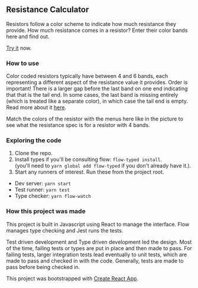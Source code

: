 ## Resistance Calculator

Resistors follow a color scheme to indicate how much resistance they provide.
How much resistance comes in a resistor? Enter their color bands here and find
out.

[Try it](https://mjeff7.github.io/resistors/) now.

### How to use

Color coded resistors typically have between 4 and 6 bands, each representing a
different aspect of the resistance value it provides. Order is important!
There is a larger gap before the last band on one end indicating that that is
the tail end. In some cases, the last band is missing entirely (which is
treated like a separate color), in which case the tail end is empty. Read more
about it [here](https://en.wikipedia.org/wiki/Electronic_color_code).

Match the colors of the resistor with the menus here like in the picture to see
what the resistance spec is for a resistor with 4 bands.

### Exploring the code

1. Clone the repo.
2. Install types if you'll be consulting flow: `flow-typed install`.  
   (you'll need to `yarn global add flow-typed` if you don't already have it.).
3. Start any runners of interest. Run these from the project root.
 - Dev server: `yarn start`
 - Test runner: `yarn test`
 - Type checker: `yarn flow-watch`

### How this project was made

This project is built in Javascript using React to manage the interface. Flow
manages type checking and Jest runs the tests.

Test driven development and Type driven development led the design. Most of the
time, failing tests or types are put in place and then made to pass. For
failing tests, larger integration tests lead eventually to unit tests, which
are made to pass and checked in with the code. Generally, tests are made to
pass before being checked in.

This project was bootstrapped with [Create React App](https://github.com/facebookincubator/create-react-app).
